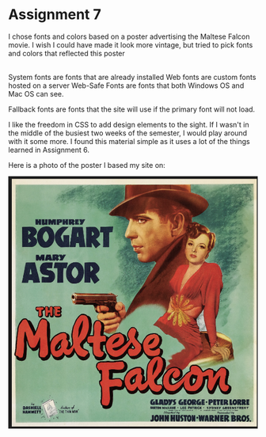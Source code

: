 <h1> Assignment 7 </h1>

I chose fonts and colors based on a poster advertising the Maltese Falcon movie. I wish I could have made it look more vintage, but tried to pick fonts and colors that reflected this poster

</br>
System fonts are fonts that are already installed
Web fonts are custom fonts hosted on a server
Web-Safe Fonts are fonts that both Windows OS and Mac OS can see.

Fallback fonts are fonts that the site will use if the primary font will not load.

I like the freedom in CSS to add design elements to the sight. If I wasn't in the middle of the busiest two weeks of the semester, I would play around with it some more. I found this material simple as it uses a lot of the things learned in Assignment 6.

Here is a photo of the poster I based my site on:

<img src=../assignment-7/poster.png/>
